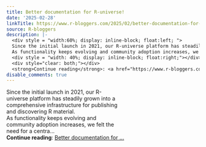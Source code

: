 ```yaml
---
title: Better documentation for R-universe!
date: '2025-02-28'
linkTitle: https://www.r-bloggers.com/2025/02/better-documentation-for-r-universe/
source: R-bloggers
description: |-
  <div style = "width:60%; display: inline-block; float:left; ">
  Since the initial launch in 2021, our R-universe platform has steadily grown into a comprehensive infrastructure for publishing and discovering R material.<br />
  As functionality keeps evolving and community adoption increases, we felt the need for a centra...</div>
  <div style = "width: 40%; display: inline-block; float:right;"></div>
  <div style="clear: both;"></div>
  <strong>Continue reading</strong>: <a href="https://www.r-bloggers.com/2025/02/better-documentation-for-r-universe/">Better documentation for ...
disable_comments: true
---
```

<div style = "width:60%; display: inline-block; float:left; ">
Since the initial launch in 2021, our R-universe platform has steadily grown into a comprehensive infrastructure for publishing and discovering R material.<br />
As functionality keeps evolving and community adoption increases, we felt the need for a centra...</div>
<div style = "width: 40%; display: inline-block; float:right;"></div>
<div style="clear: both;"></div>
<strong>Continue reading</strong>: <a href="https://www.r-bloggers.com/2025/02/better-documentation-for-r-universe/">Better documentation for ...